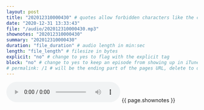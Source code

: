 ```yaml
---
layout: post
title: "202012310000430" # quotes allow forbidden characters like the colon
date: "2020-12-31 13:33:43"
file: "/audio/202012310000430.mp3"
shownotes: "202012310000430"
summary: "202012310000430"
duration: "file_duration" # audio length in min:sec
length: "file_length" # filesize in bytes
explicit: "no" # change to yes to flag with the explicit tag
block: "no" # change to yes to keep an episode from showing up in iTunes
# permalink: /1 # will be the ending part of the pages URL, delete to default to the title
---
```


<audio controls>
<source src="{{site.url}}{{site.baseurl}}{{ page.file }}" type="audio/x-mp3">
Your browser does not support the audio element.
</audio>
{{ page.shownotes }}
